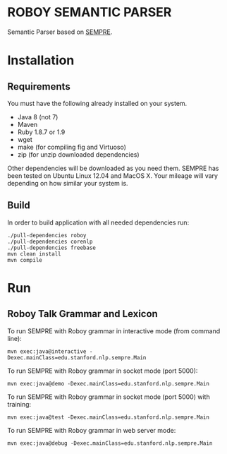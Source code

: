 # ROBOY SEMANTIC PARSER

Semantic Parser based on [SEMPRE](https://nlp.stanford.edu/software/sempre/).

# Installation

## Requirements

You must have the following already installed on your system.

- Java 8 (not 7)
- Maven
- Ruby 1.8.7 or 1.9
- wget
- make (for compiling fig and Virtuoso)
- zip (for unzip downloaded dependencies)

Other dependencies will be downloaded as you need them. SEMPRE has been tested
on Ubuntu Linux 12.04 and MacOS X.  Your mileage will vary depending on how
similar your system is.

## Build

In order to build application with all needed dependencies run:
```
./pull-dependencies roboy
./pull-dependencies corenlp
./pull-dependencies freebase
mvn clean install
mvn compile
```

# Run

## Roboy Talk Grammar and Lexicon

To run SEMPRE with Roboy grammar in interactive mode (from command line):
```
mvn exec:java@interactive -Dexec.mainClass=edu.stanford.nlp.sempre.Main
```

To run SEMPRE with Roboy grammar in socket mode (port 5000):
```
mvn exec:java@demo -Dexec.mainClass=edu.stanford.nlp.sempre.Main
```
To run SEMPRE with Roboy grammar in socket mode (port 5000) with training:
```
mvn exec:java@test -Dexec.mainClass=edu.stanford.nlp.sempre.Main
```

To run SEMPRE with Roboy grammar in web server mode:
```
mvn exec:java@debug -Dexec.mainClass=edu.stanford.nlp.sempre.Main
```
